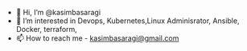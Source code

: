 - 👋 Hi, I’m @kasimbasaragi
- 👀 I’m interested in Devops, Kubernetes,Linux Adminisrator, Ansible, Docker, terraform,
- 📫 How to reach me - kasimbasaragi@gmail.com

<!---
kasimbasaragi/kasimbasaragi is a ✨ special ✨ repository because its `README.md` (this file) appears on your GitHub profile.
You can click the Preview link to take a look at your changes.
--->
